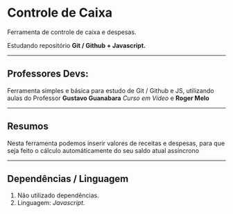# Controle de Caixa
 Ferramenta de controle de caixa e despesas.

 Estudando repositório **Git / Github + Javascript.**

 ---

## Professores Devs:
 Ferramenta simples e básica para estudo de Git / Github e JS, utilizando aulas do Professor **Gustavo Guanabara** *Curso em Vídeo* e **Roger Melo**

 ---

## Resumos
Nesta ferramenta podemos inserir valores de receitas e despesas, para que seja feito o cálculo automáticamente do seu saldo atual assíncrono

---

 ## Dependências / Linguagem
 1. Não utilizado dependências.
 2. Linguagem: *Javascript*.